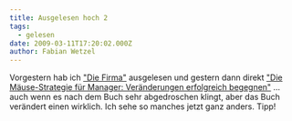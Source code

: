 ```yaml
---
title: Ausgelesen hoch 2
tags:
  - gelesen
date: 2009-03-11T17:20:02.000Z
author: Fabian Wetzel
---
```


Vorgestern hab ich ["Die Firma"](http://www.amazon.de/gp/product/3453071174?ie=UTF8&amp;tag=fabsenetfabse-21&amp;linkCode=as2&amp;camp=1638&amp;creative=19454&amp;creativeASIN=3453071174) ausgelesen und gestern dann direkt ["Die Mäuse-Strategie für Manager: Veränderungen erfolgreich begegnen"](http://www.amazon.de/gp/product/3720521222?ie=UTF8&amp;tag=fabsenetfabse-21&amp;linkCode=as2&amp;camp=1638&amp;creative=19454&amp;creativeASIN=3720521222) … auch wenn es nach dem Buch sehr abgedroschen klingt, aber das Buch verändert einen wirklich. Ich sehe so manches jetzt ganz anders. Tipp!



